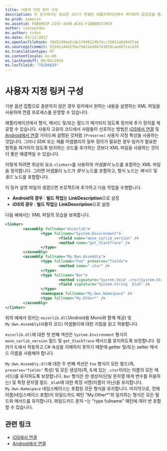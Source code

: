 ```yaml
---
title: 사용자 지정 링커 구성
description: 이 문서에서는 필요한 코드가 연결된 애플리케이션에서 제거되지 않았음을 명시적으로 확인하는 링커를 구성하는 데 사용할 수 있는 XML 파일을 설명합니다.
ms.prod: xamarin
ms.assetid: F8A99E3F-2197-4399-AC81-F1DBAB5729C9
author: conceptdev
ms.author: crdun
ms.date: 03/22/2017
ms.openlocfilehash: f0d51d9aa5cde17498124b74cc35011a6d942fae
ms.sourcegitcommit: 933de144d1fbe7d412e49b743839cae4bfcac439
ms.translationtype: HT
ms.contentlocale: ko-KR
ms.lasthandoff: 09/04/2019
ms.locfileid: "70284839"
---
```

# <a name="custom-linker-configuration"></a>사용자 지정 링커 구성

기본 옵션 집합으로 충분하지 않은 경우 링커에서 원하는 내용을 설명하는 XML 파일을 사용하여 연결 프로세스를 운영할 수 있습니다.

애플리케이션에서 형식, 메서드 및/또는 필드가 제거되지 않도록 링커에 추가 정의를 제공할 수 있습니다. 사용자 고유의 코드에서 사람들이 선호하는 방법은 [iOS에서 연결](~/ios/deploy-test/linker.md) 및 [Android에서 연결](~/android/deploy-test/linker.md) 가이드에 설명된 것처럼 `[Preserve]` 사용자 지정 특성을 사용하는 것입니다.
그러나 SDK 또는 제품 어셈블리의 일부 정의가 필요한 경우 링커가 필요한 항목을 제거하지 않도록 방지하는 코드를 추가하는 것보다 XML 파일을 사용하는 것이 더 좋은 해결책일 수 있습니다.

이렇게 하려면 최상위 요소 `<linker>`를 사용하여 *어셈블리* 노드를 포함하는 XML 파일을 정의합니다. 그러면 어셈블리 노드가 *형식* 노드를 포함하고, 형식 노드는 *메서드* 및 *필드* 노드를 포함합니다.

이 링커 설명 파일이 생겼으면 프로젝트에 추가하고 다음 작업을 수행합니다.

- **Android의 경우** : **빌드 작업**을 **LinkDescription**으로 설정
- **iOS의 경우** : **빌드 작업**을 **LinkDescription**으로 설정


다음 예에서는 XML 파일의 모습을 보여줍니다.

```xml
<linker>
        <assembly fullname="mscorlib">
                <type fullname="System.Environment">
                        <field name="mono_corlib_version" />
                        <method name="get_StackTrace" />
                </type>
        </assembly>
        <assembly fullname="My.Own.Assembly">
                <type fullname="Foo" preserve="fields">
                        <method name=".ctor" />
                </type>
                <type fullname="Bar">
                        <method signature="System.Void .ctor(System.String)" />
                        <field signature="System.String _blah" />
                </type>
                <namespace fullname="My.Own.Namespace" />
                <type fullname="My.Other*" />
        </assembly>
</linker>
```

위의 예에서 링커는 `mscorlib.dll`(Android용 Mono와 함께 제공) 및 `My.Own.Assembly`(사용자 코드) 어셈블리에 대한 지침을 읽고 적용합니다.

`mscorlib.dll`에 대한 첫 번째 섹션은 `System.Environment` 형식이 `mono_corlib_version` 필드 및 `get_StackTrace` 메서드를 유지하도록 보장합니다.
링커가 IL에서 작동하고 C# 속성을 이해하지 못하기 때문에 getter 및/또는 setter 메서드 이름을 사용해야 합니다.

`My.Own.Assembly.dll`에 대한 두 번째 섹션은 `Foo` 형식이 모든 필드(즉, `preserve="fields"` 특성) 및 모든 생성자(즉, IL에 있는 `.ctor`이라는 이름의 모든 메서드)를 유지하도록 보장합니다. `Bar` 형식은 한 생성자(단일 문자열 매개 변수를 허용하는) 및 특정 문자열 필드 `_blah`에 대한 특정 서명(이름이 아닌)을 유지합니다.
`My.Own.Namespace` 네임스페이스는 포함된 모든 형식을 유지합니다.
마지막으로, 전체 이름(네임스페이스 포함)이 와일드카드 패턴 "My.Other\*"와 일치하는 형식은 모든 필드와 메서드를 유지합니다. 와일드카드 문자 `*`는 "type fullname" 패턴에 여러 번 포함할 수 있습니다.



## <a name="related-links"></a>관련 링크

- [iOS에서 연결](~/ios/deploy-test/linker.md)
- [Android에서 연결](~/android/deploy-test/linker.md)
